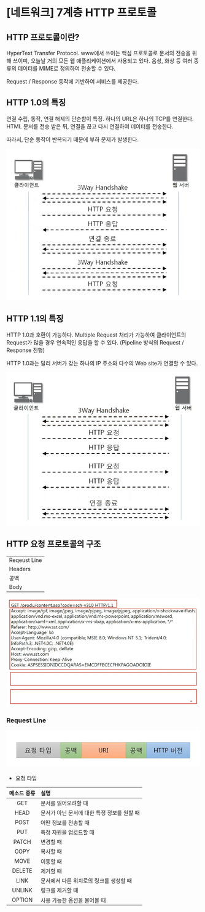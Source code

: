 # [네트워크] 7계층 HTTP 프로토콜

## HTTP 프로토콜이란?

HyperText Transfer Protocol. www에서 쓰이는 핵심 프로토콜로 문서의 전송을 위해 쓰이며, 오늘날 거의 모든 웹 애플리케이션에서 사용되고 있다. 음성, 화상 등 여러 종류의 데이터를 MIME로 정의하여 전송할 수 있다.

Request / Response 동작에 기반하여 서비스를 제공한다.

## HTTP 1.0의 특징

연결 수립, 동작, 연결 해제의 단순함이 특징. 하나의 URL은 하나의 TCP를 연결한다. HTML 문서를 전송 받은 뒤, 연결을 끊고 다시 연결하여 데이터를 전송한다.

따라서, 단순 동작이 반복되기 때문에 부하 문제가 발생한다.

![](/assets/img/posts/네트워크/013-01.jpg)

## HTTP 1.1의 특징

HTTP 1.0과 호환이 가능하다. Multiple Request 처리가 가능하여 클라이언트의 Request가 많을 경우 연속적인 응답을 할 수 있다. (Pipeline 방식의 Request / Response 진행)

HTTP 1.0과는 달리 서버가 갖는 하나의 IP 주소와 다수의 Web site가 연결할 수 있다. 

![](/assets/img/posts/네트워크/013-02.jpg)


## HTTP 요청 프로토콜의 구조

||
|---|
|Reqeust Line|
|Headers|
|공백|
|Body|

![](/assets/img/posts/네트워크/013-03.jpg)

### Request Line

![](/assets/img/posts/네트워크/013-04.jpg)

- 요청 타입

|메소드 종류|설명
|:---:|:---|
|GET|문서를 읽어오려할 때|
|HEAD|문서가 아닌 문서에 대한 특정 정보를 원할 때|
|POST|어떤 정보를 전송할 때|
|PUT|특정 자원을 업로드할 때|
|PATCH|변경할 때|
|COPY|복사할 때|
|MOVE|이동할 때|
|DELETE|제거할 때|
|LINK|문서에서 다른 위치로의 링크를 생성할 때|
|UNLINK|링크를 제거할 때|
|OPTION|사용 가능한 옵션을 물어볼 때|